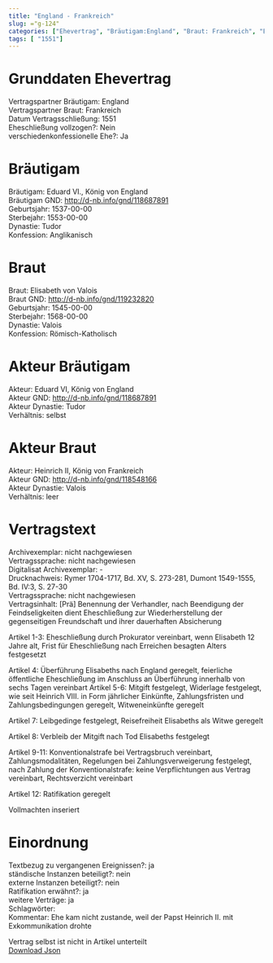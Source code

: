 ```yaml
---
title: "England - Frankreich"
slug: ="g-124"
categories: ["Ehevertrag", "Bräutigam:England", "Braut: Frankreich", "Eheschließung vollzogen?:Nein", "verschiedenkonfessionelle Ehe?:Ja", "Dynastie Bräutigam:Tudor", "Akteur Bräutigam:Eduard VI, König von England", "Akteur Braut:Heinrich II, König von Frankreich", "Textbezug?:ja", "Ständisch?:nein", "Ratifikation?:ja", "Sonstiges?:ja", "Bräutigam:England", "Braut: Frankreich"]
tags: [ "1551"]
---
```

<!--more-->

# Grunddaten Ehevertrag

Vertragspartner Bräutigam: England<br>
Vertragspartner Braut: Frankreich<br>
Datum Vertragsschließung: 1551<br>
Eheschließung vollzogen?: Nein<br>
verschiedenkonfessionelle Ehe?: Ja<br>
# Bräutigam

Bräutigam: Eduard VI., König von England<br>
Bräutigam GND: http://d-nb.info/gnd/118687891<br>
Geburtsjahr: 1537-00-00<br>
Sterbejahr: 1553-00-00<br>
Dynastie: Tudor<br>
Konfession: Anglikanisch<br>
# Braut

Braut: Elisabeth von Valois<br>
Braut GND: http://d-nb.info/gnd/119232820<br>
Geburtsjahr: 1545-00-00<br>
Sterbejahr: 1568-00-00<br>
Dynastie: Valois<br>
Konfession: Römisch-Katholisch<br>
# Akteur Bräutigam

Akteur: Eduard VI, König von England<br>
Akteur GND: http://d-nb.info/gnd/118687891<br>
Akteur Dynastie: Tudor<br>
Verhältnis: selbst<br>
# Akteur Braut

Akteur: Heinrich II, König von Frankreich<br>
Akteur GND: http://d-nb.info/gnd/118548166<br>
Akteur Dynastie: Valois<br>
Verhältnis: leer<br>
# Vertragstext

Archivexemplar: nicht nachgewiesen<br>
Vertragssprache: nicht nachgewiesen<br>
Digitalisat Archivexemplar: -<br>
Drucknachweis: Rymer 1704-1717, Bd. XV, S. 273-281, Dumont 1549-1555, Bd. IV:3, S. 27-30<br>
Vertragssprache: nicht nachgewiesen<br>
Vertragsinhalt: [Prä] Benennung der Verhandler, nach Beendigung der Feindseligkeiten dient Eheschließung zur Wiederherstellung der gegenseitigen Freundschaft und ihrer dauerhaften Absicherung

Artikel 1-3: Eheschließung durch Prokurator vereinbart, wenn Elisabeth 12 Jahre alt, Frist für Eheschließung nach Erreichen besagten Alters festgesetzt

Artikel 4: Überführung Elisabeths nach England geregelt, feierliche öffentliche Eheschließung im Anschluss an Überführung innerhalb von sechs Tagen vereinbart
Artikel 5-6: Mitgift festgelegt, Widerlage festgelegt, wie seit Heinrich VIII. in Form jährlicher Einkünfte, Zahlungsfristen und Zahlungsbedingungen geregelt, Witweneinkünfte geregelt 

Artikel 7: Leibgedinge festgelegt, Reisefreiheit Elisabeths als Witwe geregelt 

Artikel 8: Verbleib der Mitgift nach Tod Elisabeths festgelegt

Artikel 9-11: Konventionalstrafe bei Vertragsbruch vereinbart, Zahlungsmodalitäten, Regelungen bei Zahlungsverweigerung festgelegt, nach Zahlung der Konventionalstrafe: keine Verpflichtungen aus Vertrag vereinbart, Rechtsverzicht vereinbart

Artikel 12: Ratifikation geregelt

Vollmachten inseriert
<br>
# Einordnung

Textbezug zu vergangenen Ereignissen?: ja<br>
ständische Instanzen beteiligt?: nein<br>
externe Instanzen beteiligt?: nein<br>
Ratifikation erwähnt?: ja<br>
weitere Verträge: ja<br>
Schlagwörter: <br>
Kommentar: Ehe kam nicht zustande, weil der Papst Heinrich II. mit Exkommunikation drohte

Vertrag selbst ist nicht in Artikel unterteilt<br>
[Download Json](/vertraege/vertrag-124.json)